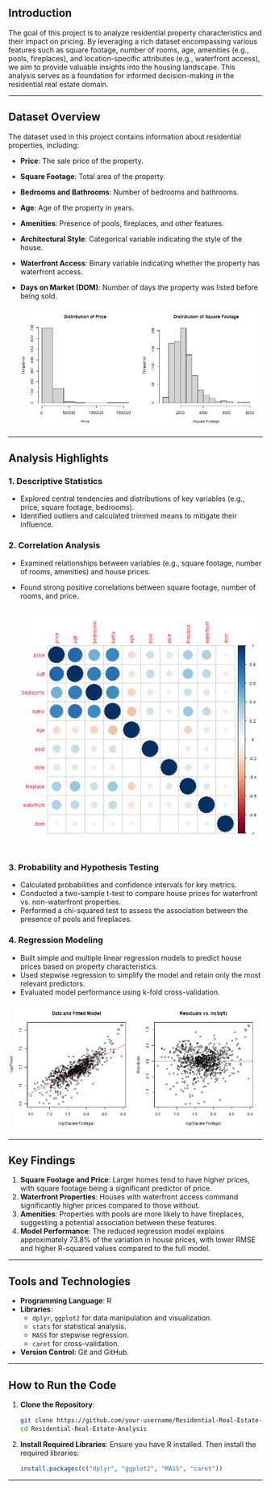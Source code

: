 

## Introduction

The goal of this project is to analyze residential property characteristics and their impact on pricing. By leveraging a rich dataset encompassing various features such as square footage, number of rooms, age, amenities (e.g., pools, fireplaces), and location-specific attributes (e.g., waterfront access), we aim to provide valuable insights into the housing landscape. This analysis serves as a foundation for informed decision-making in the residential real estate domain.

---

## Dataset Overview

The dataset used in this project contains information about residential properties, including:

- **Price**: The sale price of the property.
- **Square Footage**: Total area of the property.
- **Bedrooms and Bathrooms**: Number of bedrooms and bathrooms.
- **Age**: Age of the property in years.
- **Amenities**: Presence of pools, fireplaces, and other features.
- **Architectural Style**: Categorical variable indicating the style of the house.
- **Waterfront Access**: Binary variable indicating whether the property has waterfront access.
- **Days on Market (DOM)**: Number of days the property was listed before being sold.

  ![Histograms](Visualisation/histograms.png)
---

## Analysis Highlights

### 1. **Descriptive Statistics**
   - Explored central tendencies and distributions of key variables (e.g., price, square footage, bedrooms).
   - Identified outliers and calculated trimmed means to mitigate their influence.

### 2. **Correlation Analysis**
   - Examined relationships between variables (e.g., square footage, number of rooms, amenities) and house prices.
   - Found strong positive correlations between square footage, number of rooms, and price.

     ![correlation_plot](Visualisation/correlation_plot.png)

### 3. **Probability and Hypothesis Testing**
   - Calculated probabilities and confidence intervals for key metrics.
   - Conducted a two-sample t-test to compare house prices for waterfront vs. non-waterfront properties.
   - Performed a chi-squared test to assess the association between the presence of pools and fireplaces.

### 4. **Regression Modeling**
   - Built simple and multiple linear regression models to predict house prices based on property characteristics.
   - Used stepwise regression to simplify the model and retain only the most relevant predictors.
   - Evaluated model performance using k-fold cross-validation.

  ![scatter_residuals](Visualisation/scatter_residuals.png)

---

## Key Findings

1. **Square Footage and Price**: Larger homes tend to have higher prices, with square footage being a significant predictor of price.
2. **Waterfront Properties**: Houses with waterfront access command significantly higher prices compared to those without.
3. **Amenities**: Properties with pools are more likely to have fireplaces, suggesting a potential association between these features.
4. **Model Performance**: The reduced regression model explains approximately 73.8% of the variation in house prices, with lower RMSE and higher R-squared values compared to the full model.

---

## Tools and Technologies

- **Programming Language**: R
- **Libraries**:
  - `dplyr`, `ggplot2` for data manipulation and visualization.
  - `stats` for statistical analysis.
  - `MASS` for stepwise regression.
  - `caret` for cross-validation.
- **Version Control**: Git and GitHub.

---

## How to Run the Code

1. **Clone the Repository**:
   ```bash
   git clone https://github.com/your-username/Residential-Real-Estate-Analysis.git
   cd Residential-Real-Estate-Analysis
   ```

2. **Install Required Libraries**:
   Ensure you have R installed. Then install the required libraries:
   ```R
   install.packages(c("dplyr", "ggplot2", "MASS", "caret"))
   ```
---

